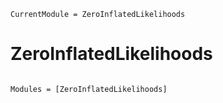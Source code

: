 ```@meta
CurrentModule = ZeroInflatedLikelihoods
```

# ZeroInflatedLikelihoods

```@index
```

```@autodocs
Modules = [ZeroInflatedLikelihoods]
```
